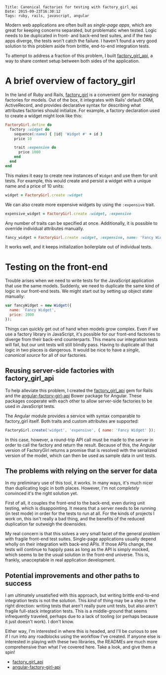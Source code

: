     Title: Canonical factories for testing with factory_girl_api
    Date: 2015-09-23T16:30:12
    Tags: ruby, rails, javascript, angular

Modern web applications are often built as *single-page apps*, which are great for keeping concerns separated, but problematic when tested. Logic needs to be duplicated in front- and back-end test suites, and if the two apps diverge, the tests won't catch the failure. I haven't found a very good solution to this problem aside from brittle, end-to-end integration tests.

To attempt to address a fraction of this problem, I built [factory_girl_api][factory_girl_api], a way to share context setup between both sides of the application.

# A brief overview of factory_girl

In the land of Ruby and Rails, [factory_girl][factory_girl] is a convenient gem for managing factories for models. Out of the box, it integrates with Rails' default ORM, ActiveRecord, and provides declarative syntax for describing what attributes factories should initialize. For example, a factory declaration used to create a widget might look like this:

```ruby
FactoryGirl.define do
  factory :widget do
    sequence(:name) { |id| 'Widget #' + id }
    price 10

    trait :expensive do
      price 1000
    end
  end
end
```

This makes it easy to create new instances of `Widget` and use them for unit tests. For example, this would create and persist a widget with a unique name and a price of 10 units:

```ruby
widget = FactoryGirl.create :widget
```

We can also create more expensive widgets by using the `:expensive` trait.

```ruby
expensive_widget = FactoryGirl.create :widget, :expensive
```

Any number of traits can be specified at once. Additionally, it is possible to override individual attributes manually.

```ruby
fancy_widget = FactoryGirl.create :widget, :expensive, name: 'Fancy Widget'
```

It works well, and it keeps initialization boilerplate out of individual tests.

# Testing on the front-end

Trouble arises when we need to write tests for the JavaScript application that use the same models. Suddenly, we need to duplicate the same kind of logic in our front-end tests. We might start out by setting up object state manually:

```js
var fancyWidget = new Widget({
  name: 'Fancy Widget',
  price: 1000
});
```

Things can quickly get out of hand when models grow complex. Even if we use a factory library in JavaScript, it's possible for our front-end factories to diverge from their back-end counterparts. This means our integration tests will fail, but our unit tests will still blindly pass. Having to duplicate all that logic in two places is dangerous. It would be nice to have a *single, canonical source* for all of our factories.

## Reusing server-side factories with factory_girl_api

To help alleviate this problem, I created the [factory_girl_api][factory_girl_api] gem for Rails and the [angular-factory-girl-api][angular-factory-girl-api] Bower package for Angular. These packages cooperate with each other to allow server-side factories to be used in JavaScript tests.

The Angular module provides a service with syntax comparable to factory_girl itself. Both traits and custom attributes are supported:

```js
FactoryGirl.create('widget', 'expensive', { name: 'Fancy Widget' });
```

In this case, however, a round-trip API call must be made to the server in order to call the factory and return the result. Because of this, the Angular version of FactoryGirl returns a promise that is resolved with the serialized version of the model, which can then be used as sample data in unit tests.

## The problems with relying on the server for data

In my preliminary use of this tool, it works. In many ways, it's much nicer than duplicating logic in both places. However, I'm not *completely* convinced it's the right solution yet.

First of all, it couples the front-end to the back-end, even during unit testing, which is disappointing. It means that a server needs to be running (in test mode) in order for the tests to run at all. For the kinds of projects I work on, this isn't really a bad thing, and the benefits of the reduced duplication far outweigh the downsides.

My real concern is that this solves a very small facet of the general problem with fragile front-end test suites. Single-page applications usually depend wholly on their integration with back-end APIs. If those APIs change, the tests will continue to happily pass as long as the API is simply mocked, which seems to be the usual solution in the front-end universe. This is, frankly, unacceptable in real application development.

## Potential improvements and other paths to success

I am ultimately unsatisfied with this approach, but writing brittle end-to-end integration tests is not the solution. This *kind* of thing may be a step in the right direction: writing tests that aren't really pure unit tests, but also aren't fragile full-stack integration tests. This is a middle-ground that seems infrequently traveled, perhaps due to a lack of tooling (or perhaps because it just doesn't work). I don't know.

Either way, I'm interested in where this is headed, and I'll be curious to see if I run into any roadblocks using the workflow I've created. If anyone else is interested in playing with these two libraries, the READMEs are much more comprehensive than what I've covered here. Take a look, and give them a spin!

- [factory_girl_api][factory_girl_api]
- [angular-factory-girl-api][angular-factory-girl-api]

[factory_girl]: https://github.com/thoughtbot/factory_girl
[factory_girl_api]: https://github.com/lexi-lambda/factory_girl_api
[angular-factory-girl-api]: https://github.com/lexi-lambda/angular-factory-girl-api

